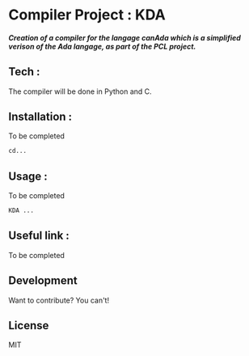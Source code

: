 # Compiler Project : KDA
##### Creation of a compiler for the langage canAda which is a simplified verison of the Ada langage, as part of the PCL project.

## Tech :
The compiler will be done in Python and C. 

## Installation : 
To be completed

```sh
cd...
```

## Usage : 
To be completed

```sh
KDA ... 
```

## Useful link : 
To be completed

## Development
Want to contribute? You can't!

## License
MIT
